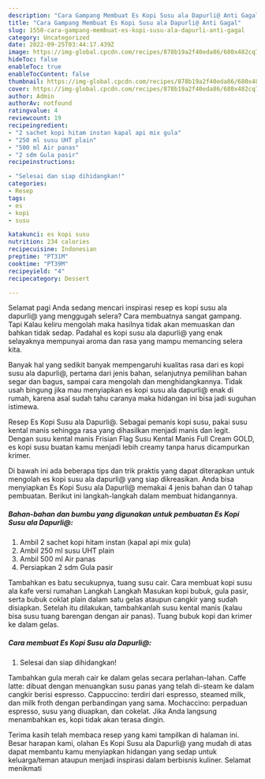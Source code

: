 ```yaml
---
description: "Cara Gampang Membuat Es Kopi Susu ala Dapurli@ Anti Gagal"
title: "Cara Gampang Membuat Es Kopi Susu ala Dapurli@ Anti Gagal"
slug: 1550-cara-gampang-membuat-es-kopi-susu-ala-dapurli-anti-gagal
category: Uncategorized
date: 2022-09-25T03:44:17.439Z
image: https://img-global.cpcdn.com/recipes/878b19a2f40eda86/680x482cq70/es-kopi-susu-ala-dapurli-foto-resep-utama.jpg
hideToc: false
enableToc: true
enableTocContent: false
thumbnail: https://img-global.cpcdn.com/recipes/878b19a2f40eda86/680x482cq70/es-kopi-susu-ala-dapurli-foto-resep-utama.jpg
cover: https://img-global.cpcdn.com/recipes/878b19a2f40eda86/680x482cq70/es-kopi-susu-ala-dapurli-foto-resep-utama.jpg
author: Admin
authorAv: notfound
ratingvalue: 4
reviewcount: 19
recipeingredient:
- "2 sachet kopi hitam instan kapal api mix gula"
- "250 ml susu UHT plain"
- "500 ml Air panas"
- "2 sdm Gula pasir"
recipeinstructions:

- "Selesai dan siap dihidangkan!"
categories:
- Resep
tags:
- es
- kopi
- susu

katakunci: es kopi susu 
nutrition: 234 calories
recipecuisine: Indonesian
preptime: "PT31M"
cooktime: "PT39M"
recipeyield: "4"
recipecategory: Dessert

---
```



Selamat pagi Anda sedang mencari inspirasi resep es kopi susu ala dapurli@ yang menggugah selera? Cara membuatnya sangat gampang. Tapi Kalau keliru mengolah maka hasilnya tidak akan memuaskan dan bahkan tidak sedap. Padahal es kopi susu ala dapurli@ yang enak selayaknya mempunyai aroma dan rasa yang mampu memancing selera kita.


Banyak hal yang sedikit banyak mempengaruhi kualitas rasa dari es kopi susu ala dapurli@, pertama dari jenis bahan, selanjutnya pemilihan bahan segar dan bagus, sampai cara mengolah dan menghidangkannya. Tidak usah bingung jika mau menyiapkan es kopi susu ala dapurli@ enak di rumah, karena asal sudah tahu caranya maka hidangan ini bisa jadi suguhan istimewa.

Resep Es Kopi Susu ala Dapurli@. Sebagai pemanis kopi susu, pakai susu kental manis sehingga rasa yang dihasilkan menjadi manis dan legit. Dengan susu kental manis Frisian Flag Susu Kental Manis Full Cream GOLD, es kopi susu buatan kamu menjadi lebih creamy tanpa harus dicampurkan krimer.


Di bawah ini ada beberapa tips dan trik praktis yang dapat diterapkan untuk mengolah es kopi susu ala dapurli@ yang siap dikreasikan. Anda bisa menyiapkan Es Kopi Susu ala Dapurli@ memakai 4 jenis bahan dan 0 tahap pembuatan. Berikut ini langkah-langkah dalam membuat hidangannya.

<!--inarticleads1-->

##### Bahan-bahan dan bumbu yang digunakan untuk pembuatan Es Kopi Susu ala Dapurli@:

1. Ambil 2 sachet kopi hitam instan (kapal api mix gula)
1. Ambil 250 ml susu UHT plain
1. Ambil 500 ml Air panas
1. Persiapkan 2 sdm Gula pasir


Tambahkan es batu secukupnya, tuang susu cair. Cara membuat kopi susu ala kafe versi rumahan Langkah Langkah Masukan kopi bubuk, gula pasir, serta bubuk coklat plain dalam satu gelas ataupun cangkir yang sudah disiapkan. Setelah itu dilakukan, tambahkanlah susu kental manis (kalau bisa susu tuang barengan dengan air panas). Tuang bubuk kopi dan krimer ke dalam gelas. 

<!--inarticleads2-->

##### Cara membuat Es Kopi Susu ala Dapurli@:


1. Selesai dan siap dihidangkan!

Tambahkan gula merah cair ke dalam gelas secara perlahan-lahan. Caffe latte: dibuat dengan menuangkan susu panas yang telah di-steam ke dalam cangkir berisi espresso. Cappuccino: terdiri dari espresso, steamed milk, dan milk froth dengan perbandingan yang sama. Mochaccino: perpaduan espresso, susu yang diuapkan, dan cokelat. Jika Anda langsung menambahkan es, kopi tidak akan terasa dingin. 

Terima kasih telah membaca resep yang kami tampilkan di halaman ini. Besar harapan kami, olahan Es Kopi Susu ala Dapurli@ yang mudah di atas dapat membantu kamu menyiapkan hidangan yang sedap untuk keluarga/teman ataupun menjadi inspirasi dalam berbisnis kuliner. Selamat menikmati
